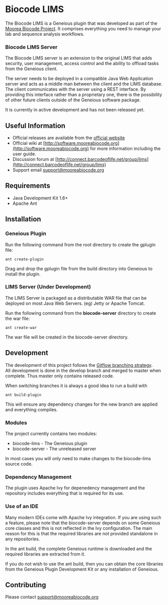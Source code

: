 # Biocode LIMS
The Biocode LIMS is a Geneious plugin that was developed as part of the [Moorea Biocode Project](http://mooreabiocode.org).
It comprises everything you need to manage your lab and sequence analysis workflows.

### Biocode LIMS Server 
The Biocode LIMS server is an extension to the original LIMS that adds security, user management, access control and 
the ability to offload tasks from the Geneious client.  
 
The server needs to be deployed in a compatible Java Web Application server and acts as a middle man between the 
client and the LIMS database.  The client communicates with the server using a REST interface.  By providing this
interface rather than a proprietary one, there is the possibility of other future clients outside of the Geneious 
software package.
 
It is currently in active development and has not been released yet.

## Useful Information
* Official releases are available from the [official website](http://software.mooreabiocode.org)
* Official wiki at [http://software.mooreabiocode.org](http://software.mooreabiocode.org) for more information
including the user guide.
* Discussion forum at [http://connect.barcodeoflife.net/group/lims](http://connect.barcodeoflife.net/group/lims) 
* Support email support@mooreabiocode.org
 
## Requirements
* Java Development Kit 1.6+
* Apache Ant

## Installation
### Geneious Plugin
Run the following command from the root directory to create the gplugin file:

    ant create-plugin  

Drag and drop the gplugin file from the build directory into Geneious to install the plugin.

### LIMS Server (Under Development)
The LIMS Server is packaged as a distributable WAR file that can be deployed on most Java Web Servers.  (eg) Jetty 
or Apache Tomcat.

Run the following command from the **biocode-server** directory to create the war file:
    
    ant create-war

The war file will be created in the biocode-server directory.

## Development
The development of this project follows the [Gitflow branching strategy](https://www.atlassian.com/git/tutorials/comparing-workflows/gitflow-workflow).  
All development is done in the develop branch and merged to master when complete.  Thus master only contains released code.

When switching branches it is always a good idea to run a build with

    ant build-plugin

This will ensure any dependency changes for the new branch are applied and everything compiles.

### Modules
The project currently contains two modules:

* biocode-lims - The Geneious plugin
* biocode-server - The unreleased server

In most cases you will only need to make changes to the biocode-lims source code.


### Dependency Management
The plugin uses Apache Ivy for depenedency management and the repository includes everything that is required for its use.


### Use of an IDE
Many modern IDEs come with Apache Ivy integration.  If you are using such a feature, please note that the biocode-server 
depends on some Geneious core classes and this is not reflected in the Ivy configuration.  The main reason for this is
  that the required libraries are not provided standalone in any repositories.

In the ant build, the complete Geneious runtime is downloaded and the required libraries are extracted from it.

If  you do not wish to use the ant build, then you can obtain the core libraries from the Geneious Plugin Development Kit
or any installation of Geneious.

## Contributing
Please contact support@mooreabiocode.org
